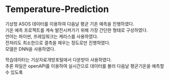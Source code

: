 # Temperature-Prediction

기상청 ASOS 데이터를 이용하여 다음날 평균 기온 예측을 진행하였다.  
기온 예측 프로젝트를 계속 발전시켜가기 위해 가장 간단한 형태로 구성하였다.  
언어는 파이썬, 프레임워크는 케라스를 사용하였다.  
전처리도 최소한으로 결측을 채우는 정도로만 진행하였다.  
모델은 DNN을 사용하였다.  

학습데이터는 기상자료개방포털에서 다운받아 사용하였다.  
추론 파일은 openAPI를 이용하여 실시간으로 데이터를 불러 다음날 평균기온을 예측할 수 있도록 
